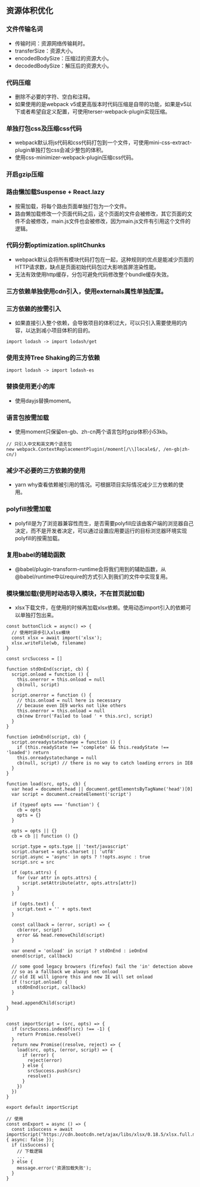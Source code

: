 ## 资源体积优化
### 文件传输名词
- 传输时间：资源网络传输耗时。
- transferSize：资源大小。
- encodedBodySize：压缩过的资源大小。
- decodedBodySize：解压后的资源大小。
### 代码压缩
- 删除不必要的字符、空白和注释。
- 如果使用的是webpack v5或更高版本时代码压缩是自带的功能，如果是v5以下或者希望自定义配置，可使用terser-webpack-plugin实现压缩。
### 单独打包css及压缩css代码
- webpack默认将js代码和css代码打包到一个文件，可使用mini-css-extract-plugin单独打包css会减少整包的体积。
- 使用css-minimizer-webpack-plugin压缩css代码。
### 开启gzip压缩
### 路由懒加载Suspense + React.lazy
- 按需加载，将每个路由页面单独打包为一个文件。
- 路由懒加载修改一个页面代码之后，这个页面的文件会被修改，其它页面的文件不会被修改，main.js文件也会被修改，因为main.js文件有引用这个文件的逻辑。
### 代码分割optimization.splitChunks
- webpack默认会将所有模块代码打包在一起，这种规则的优点是能减少页面的HTTP请求数，缺点是页面初始代码包过大影响首屏渲染性能。
- 无法有效使用http缓存，分包可避免代码修改整个bundle缓存失效。
### 三方依赖单独使用cdn引入，使用externals属性单独配置。
### 三方依赖的按需引入
- 如果直接引入整个依赖，会导致项目的体积过大，可以只引入需要使用的内容，以达到减小项目体积的目的。
```
import lodash -> import lodash/get
```
### 使用支持Tree Shaking的三方依赖
```
import lodash -> import lodash-es
```
### 替换使用更小的库
- 使用dayjs替换moment。
### 语言包按需加载
- 使用moment只保留en-gb、zh-cn两个语言包时gzip体积小53kb。
```
// 只引入中文和英文两个语言包
new webpack.ContextReplacementPlugin(/moment[/\\]locale$/, /en-gb|zh-cn/)
```
### 减少不必要的三方依赖的使用
- yarn why查看依赖被引用的情况。可根据项目实际情况减少三方依赖的使用。
### polyfill按需加载
- polyfill是为了浏览器兼容性而生，是否需要polyfill应该由客户端的浏览器自己决定，而不是开发者决定，可以通过设置应用要运行的目标浏览器环境实现polyfill的按需加载。
### 复用babel的辅助函数
- @babel/plugin-transform-runtime会将我们用到的辅助函数，从@babel/runtime中以require的方式引入到我们的文件中实现复用。
### 模块懒加载(使用时动态导入模块，不在首页就加载)
- xlsx下载文件，在使用的时候再加载xlsx依赖。使用动态import引入的依赖可以单独打包出来。
```
const buttonClick = async() => {
  // 使用时异步引入xlsx模块
  const xlsx = await import('xlsx');
  xlsx.writeFile(wb, filename)
}
```
```
const srcSuccess = []

function stdOnEnd(script, cb) {
  script.onload = function () {
    this.onerror = this.onload = null
    cb(null, script)
  }
  script.onerror = function () {
    // this.onload = null here is necessary
    // because even IE9 works not like others
    this.onerror = this.onload = null
    cb(new Error('Failed to load ' + this.src), script)
  }
}

function ieOnEnd(script, cb) {
  script.onreadystatechange = function () {
    if (this.readyState !== 'complete' && this.readyState !== 'loaded') return
    this.onreadystatechange = null
    cb(null, script) // there is no way to catch loading errors in IE8
  }
}

function load(src, opts, cb) {
  var head = document.head || document.getElementsByTagName('head')[0]
  var script = document.createElement('script')

  if (typeof opts === 'function') {
    cb = opts
    opts = {}
  }

  opts = opts || {}
  cb = cb || function () {}

  script.type = opts.type || 'text/javascript'
  script.charset = opts.charset || 'utf8'
  script.async = 'async' in opts ? !!opts.async : true
  script.src = src

  if (opts.attrs) {
    for (var attr in opts.attrs) {
      script.setAttribute(attr, opts.attrs[attr])
    }
  }

  if (opts.text) {
    script.text = '' + opts.text
  }

  const callback = (error, script) => {
    cb(error, script)
    error && head.removeChild(script)
  }

  var onend = 'onload' in script ? stdOnEnd : ieOnEnd
  onend(script, callback)

  // some good legacy browsers (firefox) fail the 'in' detection above
  // so as a fallback we always set onload
  // old IE will ignore this and new IE will set onload
  if (!script.onload) {
    stdOnEnd(script, callback)
  }

  head.appendChild(script)
}


const importScript = (src, opts) => {
  if (srcSuccess.indexOf(src) !== -1) {
    return Promise.resolve()
  }
  return new Promise((resolve, reject) => {
    load(src, opts, (error, script) => {
      if (error) {
        reject(error)
      } else {
        srcSuccess.push(src)
        resolve()
      }
    })
  })
}

export default importScript

// 使用
const onExport = async () => {
  const isSuccess = await importScript("https://cdn.bootcdn.net/ajax/libs/xlsx/0.18.5/xlsx.full.min.js", { async: false });
  if (isSuccess) {
    // 下载逻辑
    ...
  } else {
    message.error('资源加载失败');
  }
}
```